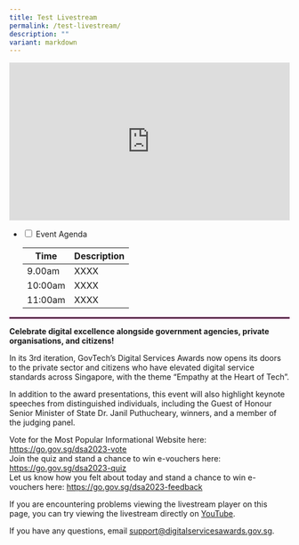```yaml
---
title: Test Livestream
permalink: /test-livestream/
description: ""
variant: markdown
---
```

<style type="text/css">
.content h4 {
    color: #B41E8E;
    font-weight: 700;
}
a.bp-button {
    text-decoration: none;
    font-weight: 600;
}
a.bp-button:hover {
    text-decoration: underline;
}
.video-wrapper {
    position: relative;
    overflow: hidden;
    width: 100%;
    padding-top: 56.25%; /* 16:9 Aspect Ratio (divide 9 by 16 = 0.5625) */
}
/* Then style the iframe to fit in the container div with full height and width */
.responsive-iframe {
    position: absolute;
    top: 0;
    left: 0;
    bottom: 0;
    right: 0;
    width: 100%;
    height: 100%;
}
.content ul > li:last-child, .content ol > li, .content ul > li {
    margin: 0;
}
ul.jekyllcodex_accordion>li>label::before {
    line-height: 2rem;
}
</style>
  <div class="video-wrapper">
    <iframe allowfullscreen="true" allow="accelerometer; autoplay; clipboard-write; encrypted-media; gyroscope; picture-in-picture; web-share" frameborder="0" title="YouTube video player" src="https://www.youtube.com/embed/jfKfPfyJRdk?si=J5BcppFxGX9ak15V" class="responsive-iframe"></iframe>
  </div>
  <div class="row has-text-left">
    <div class="col is-12">
      <ul class="jekyllcodex_accordion">
        <li>
          <input id="accordion1" type="checkbox">
          <label for="accordion1">Event Agenda</label>
          <div>
            <table cellspacing="0" cellpadding="0" border="0" width="100%">
              <thead>
                <tr>
                  <th>Time</th>
                  <th>Description</th>
                </tr>
              </thead>
              <tbody>
                <tr>
                  <td>9.00am</td>
                  <td>XXXX</td>
                </tr>
                <tr>
                  <td>10:00am</td>
                  <td>XXXX</td>
                </tr>
                <tr>
                  <td>11:00am</td>
                  <td>XXXX</td>
                </tr>
              </tbody>
            </table>
          </div>
        </li>
      </ul>
        <hr style="border:1px solid #78145F;margin:8px 0;">
      <p><strong>Celebrate digital excellence alongside government agencies, private organisations, and citizens!</strong></p>
      <p>In its 3rd iteration, GovTech’s Digital Services Awards now opens its doors to the private sector and citizens who have elevated digital service standards across Singapore, with the theme “Empathy at the Heart of Tech”.</p>
      <p>In addition to the award presentations, this event will also highlight keynote speeches from distinguished individuals, including the Guest of Honour Senior Minister of State Dr. Janil Puthucheary, winners, and a member of the judging panel.</p>
      <p>Vote for the Most Popular Informational Website here: <a target="_blank" title="Link to vote for most popular website" href="https://go.gov.sg/dsa2023-vote">https://go.gov.sg/dsa2023-vote</a><br>
        Join the quiz and stand a chance to win e-vouchers here: <a target="_blank" title="Link to join quiz" href="https://go.gov.sg/dsa2023-quiz">https://go.gov.sg/dsa2023-quiz</a> <br>
        Let us know how you felt about today and stand a chance to win e-vouchers here: <a target="_blank" title="Link to let us know how you felt about today" href="https://go.gov.sg/dsa2023-feedback">https://go.gov.sg/dsa2023-feedback</a> </p>
      <p>If you are encountering problems viewing the livestream player on this page, you can try viewing the livestream directly on <a target="_blank" title="Link to Youtube" href="https://go.gov.sg/dsa2023-publiclivestreamyt">YouTube</a>.</p>
      <p>If you have any questions, email <a target="_blank" href="mailto:support@digitalservicesawards.gov.sg"><u>support@digitalservicesawards.gov.sg</u></a>.</p>
    </div>
  </div>